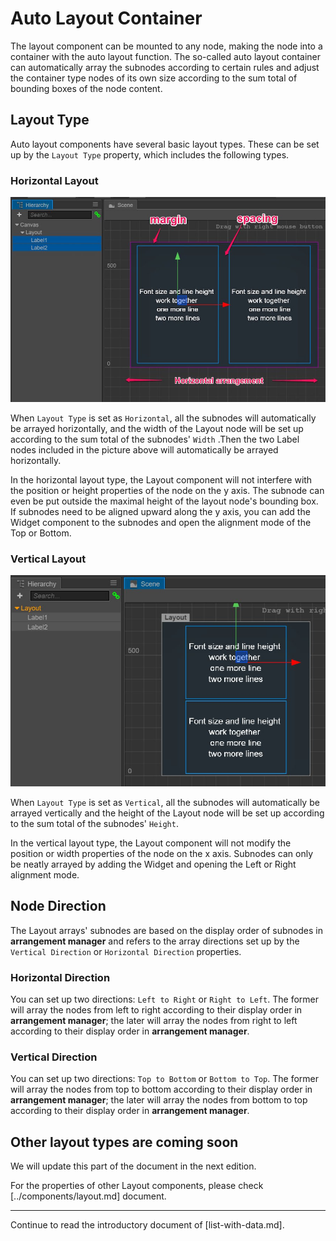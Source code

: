 # Auto Layout Container

The layout component can be mounted to any node, making the node into a container with the auto layout function. The so-called auto layout container can automatically array the subnodes according to certain rules and adjust the container type nodes of its own size according to the sum total of bounding boxes of the node content.

## Layout Type

Auto layout components have several basic layout types. These can be set up by the `Layout Type` property, which includes the following types.

### Horizontal Layout

![horizontal](auto-layout/horizontal.jpg)

When `Layout Type` is set as `Horizontal`, all the subnodes will automatically be arrayed horizontally, and the width of the Layout node will be set up according to the sum total of the subnodes' `Width` .Then the two Label nodes included in the picture above will automatically be arrayed horizontally.

In the horizontal layout type, the Layout component will not interfere with the position or height properties of the node on the y axis. The subnode can even be put outside the maximal height of the layout node's bounding box. If subnodes need to be aligned upward along the y axis, you can add the Widget component to the subnodes and open the alignment mode of the Top or Bottom.

### Vertical Layout

![vertical](auto-layout/vertical.jpg)

When `Layout Type` is set as `Vertical`, all the subnodes will automatically be arrayed vertically and the height of the Layout node will be set up according to the sum total of the subnodes' `Height`.

In the vertical layout type, the Layout component will not modify the position or width properties of the node on the x axis. Subnodes can only be neatly arrayed by adding the Widget and opening the Left or Right alignment mode. 

## Node Direction

The Layout arrays' subnodes are based on the display order of subnodes in **arrangement manager** and refers to the array directions set up by the `Vertical Direction` or `Horizontal Direction` properties.

### Horizontal Direction

You can set up two directions:  `Left to Right` or `Right to Left`. The former will array the nodes from left to right according to their display order in **arrangement manager**; the later will array the nodes from right to left according to their display order in **arrangement manager**.

### Vertical Direction

You can set up two directions:  `Top to Bottom` or `Bottom to Top`. The former will array the nodes from top to bottom according to their display order in **arrangement manager**; the later will array the nodes from bottom to top according to their display order in **arrangement manager**.

## Other layout types are coming soon

We will update this part of the document in the next edition.

For the properties of other Layout components, please check [../components/layout.md] document.

<hr>

Continue to read the introductory document of [list-with-data.md].